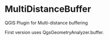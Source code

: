 MultiDistanceBuffer
===================
QGIS Plugin for Multi-distance buffering

First version uses QgsGeometryAnalyzer.buffer.
